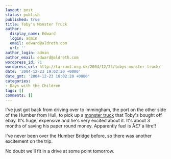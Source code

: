 ```yaml
---
layout: post
status: publish
published: true
title: Toby's Monster Truck
author:
  display_name: Edward
  login: admin
  email: edward@aldreth.com
  url: ''
author_login: admin
author_email: edward@aldreth.com
wordpress_id: 71
wordpress_url: http://tarrant.org.uk/2004/12/23/tobys-monster-truck/
date: '2004-12-23 19:02:20 +0000'
date_gmt: '2004-12-23 18:02:20 +0000'
categories:
- Days with the Children
tags: []
comments: []
---
```

<p>I've just got back from driving over to Immingham, the port on the other side of the Humber from Hull, to pick up a <a href="http://cgi.ebay.co.uk/ws/eBayISAPI.dll?ViewItem&amp;category=19168&amp;item=5943721911&amp;rd=1&amp;ssPageName=WDVW">monster truck</a> that Toby's bought off ebay.  It's huge, expensive and he's very excited about it.  It's about 3 months of saving his paper round money.  Apparently fuel is &Acirc;&pound;7 a litre!!</p>
<p>I've never been over the Humber Bridge before, so there was another excitement on the trip.</p>
<p>No doubt we'll fit in a drive at some point tomorrow.</p>
